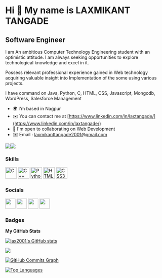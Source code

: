 Hi 👋 My name is LAXMIKANT TANGADE
=============================

Software Engineer
-----------------

I am An ambitious Computer Technology Engineering student with an optimistic attitude. I am always seeking opportunities to explore technological knowledge and excel in it.

Possess relevant professional experience gained in Web technology acquiring valuable insight into Implementation of the some using various projects.

I have command on Java, Python, C, HTML, CSS, Javascript, Mongodb, WordPress, Salesforce Management

* 🌍  I'm based in Nagpur
* ✉️  You can contact me at [https://www.linkedin.com/in/laxtangade/](https://www.linkedin.com/in/laxtangade/)
* 🤝  I'm open to collaborating on Web Development
* ✉️  Email : [laxmikanttangade2001@gmail.com](laxmikanttangade2001@gmail.com)

<a href="https://x.com/TangadeMayur?s=09" target="_blank" rel="noreferrer"><img
src="https://img.shields.io/twitter/follow/TangadeMayur?logo=twitter&style=for-the-badge&color=0891b2&labelColor=1c1917"
/></a><a href="https://github.com/lax2001" target="_blank" rel="noreferrer"><img
src="https://img.shields.io/github/followers/lax2001?logo=github&style=for-the-badge&color=0891b2&labelColor=1c1917" /></a>
### Skills

<p align="left">
<a href="https://docs.microsoft.com/en-us/cpp/?view=msvc-170" target="_blank" rel="noreferrer"><img src="https://raw.githubusercontent.com/danielcranney/readme-generator/main/public/icons/skills/c-colored.svg" width="36" height="36" alt="C" /></a>
<a href="https://docs.microsoft.com/en-us/cpp/?view=msvc-170" target="_blank" rel="noreferrer"><img src="https://raw.githubusercontent.com/danielcranney/readme-generator/main/public/icons/skills/cplusplus-colored.svg" width="36" height="36" alt="C++" /></a>
<a href="https://www.python.org/" target="_blank" rel="noreferrer"><img src="https://raw.githubusercontent.com/danielcranney/readme-generator/main/public/icons/skills/python-colored.svg" width="36" height="36" alt="Python" /></a>
<a href="https://developer.mozilla.org/en-US/docs/Glossary/HTML5" target="_blank" rel="noreferrer"><img src="https://raw.githubusercontent.com/danielcranney/readme-generator/main/public/icons/skills/html5-colored.svg" width="36" height="36" alt="HTML5" /></a>
<a href="https://www.w3.org/TR/CSS/#css" target="_blank" rel="noreferrer"><img src="https://raw.githubusercontent.com/danielcranney/readme-generator/main/public/icons/skills/css3-colored.svg" width="36" height="36" alt="CSS3" /></a>

### Socials

<p align="left"> 
 <a href="https://github.com/lax2001" target="_blank" rel="noreferrer"><img src="https://github.githubassets.com/images/modules/logos_page/GitHub-Mark.png" width="32" height="32" /></a> 
 <a href="https://www.instagram.com/mayur_t21/" target="_blank" rel="noreferrer"><img src="https://raw.githubusercontent.com/danielcranney/readme-generator/main/public/icons/socials/instagram.svg" width="32" height="32" /></a> 
 <a href="https://www.linkedin.com/in/laxmikant-tangade-51969a231/" target="_blank" rel="noreferrer"><img src="https://raw.githubusercontent.com/danielcranney/readme-generator/main/public/icons/socials/linkedin.svg" width="32" height="32" /></a> 
 <a href="https://x.com/TangadeMayur?s=09" target="_blank" rel="noreferrer"><img src="https://raw.githubusercontent.com/danielcranney/readme-generator/main/public/icons/socials/twitter.svg" width="32" height="32" /></a></p>



### Badges

<b>My GitHub Stats</b>

<a href="https://github.com/lax2001"><img src="https://github-readme-stats.vercel.app/api?username=lax2001&show_icons=true&hide=&count_private=true&title_color=0891b2&text_color=ffffff&icon_color=0891b2&bg_color=1c1917&hide_border=true&show_icons=true" alt="lax2001's GitHub stats" /></a>

<a href="https://github.com/lax2001"><img src="https://github-readme-streak-stats.herokuapp.com/?user=lax2001&stroke=ffffff&background=1c1917&ring=0891b2&fire=0891b2&currStreakNum=ffffff&currStreakLabel=0891b2&sideNums=ffffff&sideLabels=ffffff&dates=ffffff&hide_border=true" /></a>

<a href="https://github.com/lax2001"><img src="https://activity-graph.herokuapp.com/graph?username=lax2001&bg_color=1c1917&color=ffffff&line=0891b2&point=ffffff&area_color=1c1917&area=true&hide_border=true&custom_title=GitHub%20Commits%20Graph" alt="GitHub Commits Graph" /></a>

<a href="https://github.com/lax2001" align="left"><img src="https://github-readme-stats.vercel.app/api/top-langs/?username=lax2001&langs_count=10&title_color=0891b2&text_color=ffffff&icon_color=0891b2&bg_color=1c1917&hide_border=true&locale=en&custom_title=Top%20%Languages" alt="Top Languages" /></a>


 
 <br /><br /><br /><br /><br /><br /><br />



